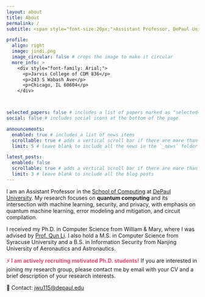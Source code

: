 ```yaml
---
layout: about
title: About
permalink: /
subtitle: <span style="font-size:20px;">Assistant Professor, DePaul University</span>  

profile:
  align: right
  image: jindi.png
  image_circular: false # crops the image to make it circular
  more_info: >
    <div style="font-family: Arial;">
      <p>Jarvis College of CDM 836</p>
      <p>243 S Wabash Ave</p>
      <p>Chicago, IL 60604</p>
    </div>



selected_papers: false # includes a list of papers marked as "selected={true}"
social: false # includes social icons at the bottom of the page

announcements:
  enabled: true # includes a list of news items
  scrollable: true # adds a vertical scroll bar if there are more than 3 news items
  limit: 5 # leave blank to include all the news in the `_news` folder

latest_posts:
  enabled: false
  scrollable: true # adds a vertical scroll bar if there are more than 3 new posts items
  limit: 3 # leave blank to include all the blog posts
---
```


I am an Assistant Professor in the [School of Computing](https://www.cdm.depaul.edu/academics/Pages/School-of-Computing.aspx) at [DePaul University](https://www.depaul.edu/Pages/default.aspx). My research focuses on **quantum computing** and its intersection with machine learning, security, and privacy, with emphasis on quantum machine learning, error modeling and mitigation, and circuit compilation.

I received my Ph.D. in Computer Science from William & Mary, where I was advised by [Prof. Qun Li](https://www.cs.wm.edu/~liqun/). I also hold a M.S. in Computer Science from Syracuse University and a B.S. in Information Security from Nanjing University of Aeronautics and Astronautics.


<!-- Write your biography here. Tell the world about yourself. Link to your favorite [subreddit](http://reddit.com). You can put a picture in, too. The code is already in, just name your picture `prof_pic.jpg` and put it in the `img/` folder.

Put your address / P.O. box / other info right below your picture. You can also disable any of these elements by editing `profile` property of the YAML header of your `_pages/about.md`. Edit `_bibliography/papers.bib` and Jekyll will render your [publications page](/al-folio/publications/) automatically.

Link to your social media connections, too. This theme is set up to use [Font Awesome icons](https://fontawesome.com/) and [Academicons](https://jpswalsh.github.io/academicons/), like the ones below. Add your Facebook, Twitter, LinkedIn, Google Scholar, or just disable all of them. -->

<span style="color: #ef476f; font-weight: bold;">⚡ I am actively recruiting motivated Ph.D. students!</span>
If you are interested in joining my research group, please contact me by email with your CV and a brief description of your research interests.

📧 Contact: <a href="mailto:jwu115@depaul.edu">jwu115@depaul.edu</a>

<br>